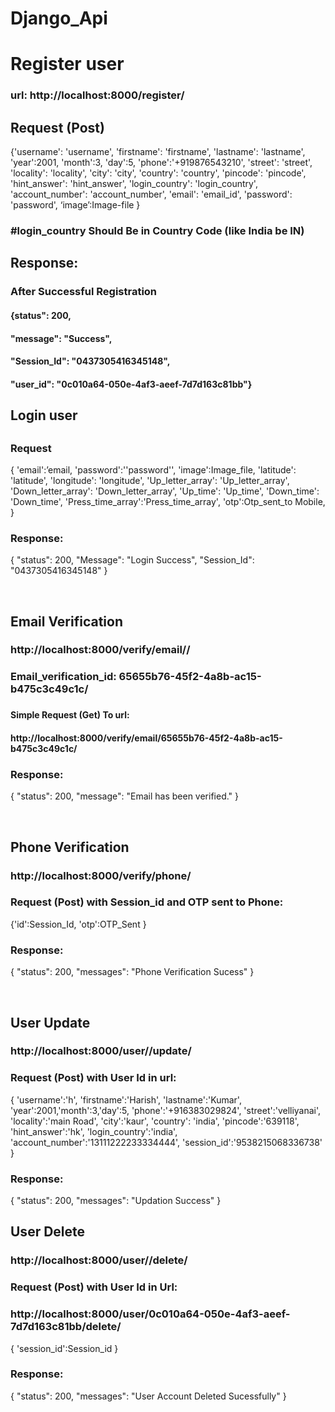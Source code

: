 # Django_Api
<h1>Register  user</h1>
<h3>url: http://localhost:8000/register/ </h3>
<h2>Request (Post)</h2>
<p>
{'username': 'username',
'firstname': 'firstname',
'lastname': 'lastname',
 'year':2001,
'month':3,
'day':5,       
'phone':'+919876543210',
'street': 'street',
'locality': 'locality',
'city': 'city',
'country': 'country',
'pincode': 'pincode',
'hint_answer': 'hint_answer',
'login_country': 'login_country',  
'account_number': 'account_number',  
'email': 'email_id',
'password': 'password',
‘image’:Image-file }
</p>
<h3>  #login_country Should Be in Country Code (like India be IN) </h3>
<h2>Response:</h2>
<h3>After Successful Registration</h3>
<h4>{status": 200,</h4>
<h4>"message": "Success",</h4>
<h4>"Session_Id": "0437305416345148",</h4>
<h4>"user_id": "0c010a64-050e-4af3-aeef-7d7d163c81bb"}</h4>
<h2>Login user<h2>
<h3>Request</h3>
<p>
{	'email':’email,
'password':''password'',
 'image':Image_file,
'latitude': 'latitude',                                             
'longitude': 'longitude',
'Up_letter_array': 'Up_letter_array',
'Down_letter_array': 'Down_letter_array',
 'Up_time': 'Up_time',
'Down_time': 'Down_time',
'Press_time_array':'Press_time_array',
 'otp':Otp_sent_to Mobile,
   }
</p>
<h3>Response:</h3>
<p>
{
    "status": 200,
    "Message": "Login Success",
    "Session_Id": "0437305416345148"
}
</p>
<br>
<h2>Email Verification</h2>
<h3>http://localhost:8000/verify/email/<Email_Verification_ID>/</h3>
<h3>Email_verification_id: 65655b76-45f2-4a8b-ac15-b475c3c49c1c/ <h3>
<h4>
Simple Request (Get) To url:</h4><h4>
http://localhost:8000/verify/email/65655b76-45f2-4a8b-ac15-b475c3c49c1c/
</h4>
<h3>Response:</h3>
<p>
{
    "status": 200,
    "message": "Email has been verified."
}
</p>
<br>
<h2>Phone Verification</h2>
<h3>http://localhost:8000/verify/phone/</h3>
<h3>Request (Post) with Session_id and OTP sent to Phone:</h3>
<p>
{'id':Session_Id,
'otp':OTP_Sent
}
</p>
<h3>
Response:</h3>
<p>
{
    "status": 200,
    "messages": "Phone Verification Sucess"
}
</p>

<br>
<h2>User Update</h2>
<h3>
http://localhost:8000/user/<User.id>/update/</h3><h3>
Request (Post) with User Id in url:
</h3>
<p>
{	'username':'h',
'firstname':'Harish',
'lastname':'Kumar',
         'year':2001,'month':3,'day':5,
          'phone':'+916383029824',
'street':'velliyanai',
'locality':'main Road',
'city':'kaur',
'country':      'india',
'pincode':'639118',
'hint_answer':'hk',
'login_country':'india',
         'account_number':'13111222233334444',
         'session_id':'9538215068336738'
}
</p>
<h3>
Response:</h3>
<p>
{
    "status": 200,
    "messages": "Updation Success"
}
</p>
<h2>
User Delete
</h2>
<h3>
http://localhost:8000/user/<User.id>/delete/ </h3><h3>
Request (Post) with User Id in Url: </h3><h3>
http://localhost:8000/user/0c010a64-050e-4af3-aeef-7d7d163c81bb/delete/ </h3>
<p>
{
'session_id':Session_id
}
</p>
<h3>
Response: </h3>
<p>
{
    "status": 200,
    "messages": "User Account Deleted Sucessfully"
}
</p>

